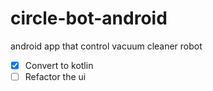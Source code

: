 # circle-bot-android
android app that control vacuum cleaner robot

- [x] Convert to kotlin
- [ ] Refactor the ui
